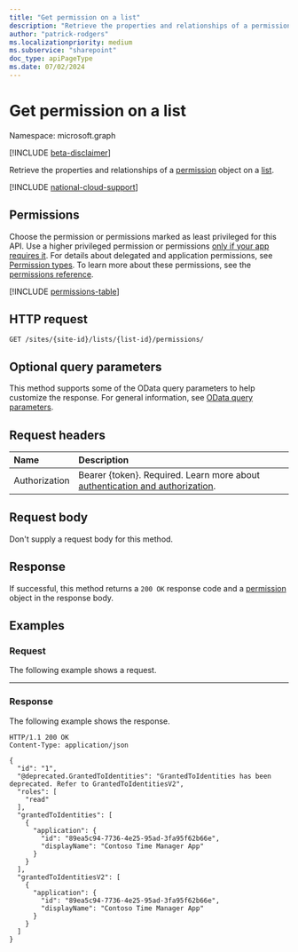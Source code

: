 ```yaml
---
title: "Get permission on a list"
description: "Retrieve the properties and relationships of a permission object on a list."
author: "patrick-rodgers"
ms.localizationpriority: medium
ms.subservice: "sharepoint"
doc_type: apiPageType
ms.date: 07/02/2024
---
```


# Get permission on a list
Namespace: microsoft.graph

[!INCLUDE [beta-disclaimer](../../includes/beta-disclaimer.md)]

Retrieve the properties and relationships of a [permission](../resources/permission.md) object on a [list](../resources/list.md).

[!INCLUDE [national-cloud-support](../../includes/global-only.md)]

## Permissions
Choose the permission or permissions marked as least privileged for this API. Use a higher privileged permission or permissions [only if your app requires it](/graph/permissions-overview#best-practices-for-using-microsoft-graph-permissions). For details about delegated and application permissions, see [Permission types](/graph/permissions-overview#permission-types). To learn more about these permissions, see the [permissions reference](/graph/permissions-reference).

<!-- { "blockType": "permissions", "name": "list_get_permissions" } -->
[!INCLUDE [permissions-table](../includes/permissions/list-get-permissions-permissions.md)]

## HTTP request

<!-- {
  "blockType": "ignored"
}
-->
```http
GET /sites/{site-id}/lists/{list-id}/permissions/
```

## Optional query parameters
This method supports some of the OData query parameters to help customize the response. For general information, see [OData query parameters](/graph/query-parameters).

## Request headers
|Name|Description|
|:---|:---|
|Authorization|Bearer {token}. Required. Learn more about [authentication and authorization](/graph/auth/auth-concepts).|

## Request body
Don't supply a request body for this method.

## Response

If successful, this method returns a `200 OK` response code and a [permission](../resources/permission.md) object in the response body.

## Examples

### Request

The following example shows a request.

<!-- {
  "blockType": "request",
  "name": "get_permission",
  "sampleKeys": ["f2d90359-865b-4b6c-8848-d2722dd630e5", "1"]
}
-->

---

### Response

The following example shows the response.

<!-- {
  "blockType": "response",
  "truncated": true,
  "@odata.type": "microsoft.graph.permission"
}
-->
```http
HTTP/1.1 200 OK
Content-Type: application/json

{
  "id": "1",
  "@deprecated.GrantedToIdentities": "GrantedToIdentities has been deprecated. Refer to GrantedToIdentitiesV2",
  "roles": [
    "read"
  ],
  "grantedToIdentities": [
    {
      "application": {
        "id": "89ea5c94-7736-4e25-95ad-3fa95f62b66e",
        "displayName": "Contoso Time Manager App"
      }
    }
  ],
  "grantedToIdentitiesV2": [
    {
      "application": {
        "id": "89ea5c94-7736-4e25-95ad-3fa95f62b66e",
        "displayName": "Contoso Time Manager App"
      }
    }
  ]
}
```

<!-- {
  "type": "#page.annotation",
  "section": "documentation",
  "tocPath": "Lists/Permissions/Get list permission"
} -->
